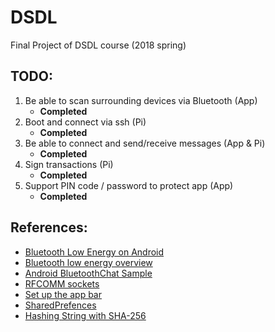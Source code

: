 # DSDL
Final Project of DSDL course (2018 spring)


TODO:
-----

1.  Be able to scan surrounding devices via Bluetooth (App)
     - **Completed**
2.  Boot and connect via ssh (Pi)
     - **Completed**
3.  Be able to connect and send/receive messages (App & Pi)
     - **Completed**
4.  Sign transactions (Pi)
     - **Completed**
5.  Support PIN code / password to protect app (App)
     - **Completed**

References:
-----------

- [Bluetooth Low Energy on Android](https://www.bignerdranch.com/blog/bluetooth-low-energy-part-1/)
- [Bluetooth low energy overview](https://developer.android.com/guide/topics/connectivity/bluetooth-le)
- [Android BluetoothChat Sample](https://github.com/googlesamples/android-BluetoothChat)
- [RFCOMM sockets](https://people.csail.mit.edu/albert/bluez-intro/x502.html)
- [Set up the app bar](https://developer.android.com/training/appbar/setting-up)
- [SharedPrefences](https://developer.android.com/reference/android/content/SharedPreferences)
- [Hashing String with SHA-256](http://bestjavapractices.blogspot.com/2011/06/how-to-do-hashing-string-with-sha-256.html)

